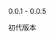 <!--
 * @Author: chenzhongsheng
 * @Date: 2023-02-22 09:49:26
 * @Description: Coding something
-->
0.0.1 - 0.0.5

初代版本